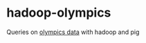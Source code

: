 # hadoop-olympics

Queries on [olympics data](https://figshare.com/articles/dataset/Olympic_history_longitudinal_data_scraped_from_www_sports-reference_com/6121274) with hadoop and pig
